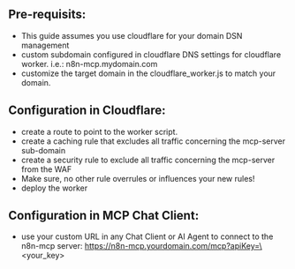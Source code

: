 ## Pre-requisits:

*   This guide assumes you use cloudflare for your domain DSN management
*   custom subdomain configured in cloudflare DNS settings for cloudflare worker. i.e.: n8n-mcp.mydomain.com 
*   customize the target domain in the cloudflare\_worker.js to match your domain.

## Configuration in Cloudflare:

*   create a route to point to the worker script.
*   create a caching rule that excludes all traffic concerning the mcp-server sub-domain
*   create a security rule to exclude all traffic concerning the mcp-server from the WAF
*   Make sure, no other rule overrules or influences your new rules!
*   deploy the worker

## Configuration in MCP Chat Client:

*   use your custom URL in any Chat Client or AI Agent to connect to the n8n-mcp server: https://n8n-mcp.yourdomain.com/mcp?apiKey=\<your\_key>